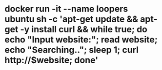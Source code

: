 # docker run -it --name loopers ubuntu sh -c 'apt-get update && apt-get -y install curl && while true; do echo "Input website:"; read website; echo "Searching.."; sleep 1; curl http://$website; done'
